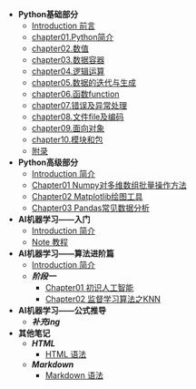 * **Python基础部分**
    * [Introduction 前言](00.Python/README.md)
    * [chapter01.Python简介](/00.Python/chapter01.Python简介.md)
    * [chapter02.数值]()
    * [chapter03.数据容器]()
    * [chapter04.逻辑运算]()
    * [chapter05.数据的迭代与生成]()
    * [chapter06.函数function]()
    * [chapter07.错误及异常处理]()
    * [chapter08.文件file及编码]()
    * [chapter09.面向对象]()
    * [chapter10.模块和包]()
    * [附录](/00.Python/附录.md)
* **Python高级部分**
    * [Introduction 简介](01.Datascience/README.md)
    * [Chapter01 Numpy对多维数组批量操作方法](01.Datascience/Datascience_1numpy.md)
    * [Chapter02 Matplotlib绘图工具](01.Datascience/Datascience_2matplotlib.md)
    * [Chapter03 Pandas常见数据分析](01.Datascience/Datascience_3pandas.md)
* **AI机器学习——入门**
    * [Introduction 简介](02.AI_ML/README.md)
    * [Note 教程](02.AI_ML/ML.md)
* **AI机器学习——算法进阶篇**
    * [Introduction 简介](03.AI_ML_机器学习集训营/README.md)
    * ***阶段一***
      * [Chapter01 初识人工智能](03.AI_ML_机器学习集训营/阶段1/Chapter01-初识人工智能/01.初识人工智能.md)
      * [Chapter02 监督学习算法之KNN](03.AI_ML_机器学习集训营/阶段1/Chapter01-初识人工智能/02.第一个监督学习算法KNN.md)
* **AI机器学习——公式推导**
    * ***补充ing***
* **其他笔记**
    * ***HTML***
      * [HTML 语法](Others/HTML高级语法/HTML高级语法.md)
    * ***Markdown***
      * [Markdown 语法](Others/Markdown笔记/HTML及markdown常用命令.md)
